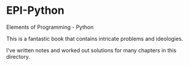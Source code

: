 # EPI-Python
Elements of Programming - Python


This is a fantastic book that contains intricate problems and ideologies. 


I've written notes and worked out solutions for many chapters in this directory.
